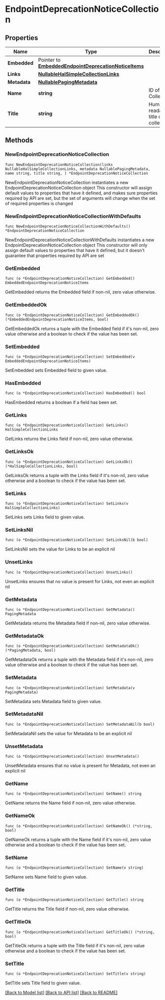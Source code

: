 <!--
Copyright (C) 2020-2023 Arm Limited or its affiliates and Contributors. All rights reserved.
SPDX-License-Identifier: Apache-2.0
-->
# EndpointDeprecationNoticeCollection

## Properties

Name | Type | Description | Notes
------------ | ------------- | ------------- | -------------
**Embedded** | Pointer to [**EmbeddedEndpointDeprecationNoticeItems**](EmbeddedEndpointDeprecationNoticeItems.md) |  | [optional] 
**Links** | [**NullableHalSimpleCollectionLinks**](HalSimpleCollectionLinks.md) |  | 
**Metadata** | [**NullablePagingMetadata**](PagingMetadata.md) |  | 
**Name** | **string** | ID of the Collection. | [readonly] 
**Title** | **string** | Human readable title of the collection. | [readonly] 

## Methods

### NewEndpointDeprecationNoticeCollection

`func NewEndpointDeprecationNoticeCollection(links NullableHalSimpleCollectionLinks, metadata NullablePagingMetadata, name string, title string, ) *EndpointDeprecationNoticeCollection`

NewEndpointDeprecationNoticeCollection instantiates a new EndpointDeprecationNoticeCollection object
This constructor will assign default values to properties that have it defined,
and makes sure properties required by API are set, but the set of arguments
will change when the set of required properties is changed

### NewEndpointDeprecationNoticeCollectionWithDefaults

`func NewEndpointDeprecationNoticeCollectionWithDefaults() *EndpointDeprecationNoticeCollection`

NewEndpointDeprecationNoticeCollectionWithDefaults instantiates a new EndpointDeprecationNoticeCollection object
This constructor will only assign default values to properties that have it defined,
but it doesn't guarantee that properties required by API are set

### GetEmbedded

`func (o *EndpointDeprecationNoticeCollection) GetEmbedded() EmbeddedEndpointDeprecationNoticeItems`

GetEmbedded returns the Embedded field if non-nil, zero value otherwise.

### GetEmbeddedOk

`func (o *EndpointDeprecationNoticeCollection) GetEmbeddedOk() (*EmbeddedEndpointDeprecationNoticeItems, bool)`

GetEmbeddedOk returns a tuple with the Embedded field if it's non-nil, zero value otherwise
and a boolean to check if the value has been set.

### SetEmbedded

`func (o *EndpointDeprecationNoticeCollection) SetEmbedded(v EmbeddedEndpointDeprecationNoticeItems)`

SetEmbedded sets Embedded field to given value.

### HasEmbedded

`func (o *EndpointDeprecationNoticeCollection) HasEmbedded() bool`

HasEmbedded returns a boolean if a field has been set.

### GetLinks

`func (o *EndpointDeprecationNoticeCollection) GetLinks() HalSimpleCollectionLinks`

GetLinks returns the Links field if non-nil, zero value otherwise.

### GetLinksOk

`func (o *EndpointDeprecationNoticeCollection) GetLinksOk() (*HalSimpleCollectionLinks, bool)`

GetLinksOk returns a tuple with the Links field if it's non-nil, zero value otherwise
and a boolean to check if the value has been set.

### SetLinks

`func (o *EndpointDeprecationNoticeCollection) SetLinks(v HalSimpleCollectionLinks)`

SetLinks sets Links field to given value.


### SetLinksNil

`func (o *EndpointDeprecationNoticeCollection) SetLinksNil(b bool)`

 SetLinksNil sets the value for Links to be an explicit nil

### UnsetLinks
`func (o *EndpointDeprecationNoticeCollection) UnsetLinks()`

UnsetLinks ensures that no value is present for Links, not even an explicit nil
### GetMetadata

`func (o *EndpointDeprecationNoticeCollection) GetMetadata() PagingMetadata`

GetMetadata returns the Metadata field if non-nil, zero value otherwise.

### GetMetadataOk

`func (o *EndpointDeprecationNoticeCollection) GetMetadataOk() (*PagingMetadata, bool)`

GetMetadataOk returns a tuple with the Metadata field if it's non-nil, zero value otherwise
and a boolean to check if the value has been set.

### SetMetadata

`func (o *EndpointDeprecationNoticeCollection) SetMetadata(v PagingMetadata)`

SetMetadata sets Metadata field to given value.


### SetMetadataNil

`func (o *EndpointDeprecationNoticeCollection) SetMetadataNil(b bool)`

 SetMetadataNil sets the value for Metadata to be an explicit nil

### UnsetMetadata
`func (o *EndpointDeprecationNoticeCollection) UnsetMetadata()`

UnsetMetadata ensures that no value is present for Metadata, not even an explicit nil
### GetName

`func (o *EndpointDeprecationNoticeCollection) GetName() string`

GetName returns the Name field if non-nil, zero value otherwise.

### GetNameOk

`func (o *EndpointDeprecationNoticeCollection) GetNameOk() (*string, bool)`

GetNameOk returns a tuple with the Name field if it's non-nil, zero value otherwise
and a boolean to check if the value has been set.

### SetName

`func (o *EndpointDeprecationNoticeCollection) SetName(v string)`

SetName sets Name field to given value.


### GetTitle

`func (o *EndpointDeprecationNoticeCollection) GetTitle() string`

GetTitle returns the Title field if non-nil, zero value otherwise.

### GetTitleOk

`func (o *EndpointDeprecationNoticeCollection) GetTitleOk() (*string, bool)`

GetTitleOk returns a tuple with the Title field if it's non-nil, zero value otherwise
and a boolean to check if the value has been set.

### SetTitle

`func (o *EndpointDeprecationNoticeCollection) SetTitle(v string)`

SetTitle sets Title field to given value.



[[Back to Model list]](../README.md#documentation-for-models) [[Back to API list]](../README.md#documentation-for-api-endpoints) [[Back to README]](../README.md)


